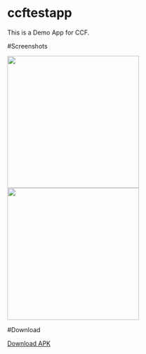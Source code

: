 # ccftestapp

This is a Demo App for CCF.


#Screenshots

<img src="https://i.imgur.com/qnuZA2E.jpg" width=300/>

<img src="https://i.imgur.com/A5PLEkD.jpg" width=300/>


#Download

<a href='https://ufile.io/bsfrd' target='_blank' align="right">Download APK</a>
